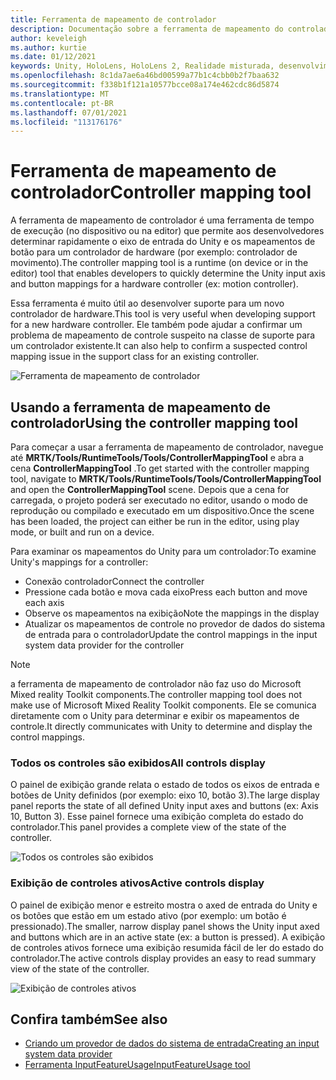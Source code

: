 ```yaml
---
title: Ferramenta de mapeamento de controlador
description: Documentação sobre a ferramenta de mapeamento do controlador no MRTK
author: keveleigh
ms.author: kurtie
ms.date: 01/12/2021
keywords: Unity, HoloLens, HoloLens 2, Realidade misturada, desenvolvimento, MRTK,
ms.openlocfilehash: 8c1da7ae6a46bd00599a77b1c4cbb0b2f7baa632
ms.sourcegitcommit: f338b1f121a10577bcce08a174e462cdc86d5874
ms.translationtype: MT
ms.contentlocale: pt-BR
ms.lasthandoff: 07/01/2021
ms.locfileid: "113176176"
---
```

# <a name="controller-mapping-tool"></a><span data-ttu-id="d8abf-104">Ferramenta de mapeamento de controlador</span><span class="sxs-lookup"><span data-stu-id="d8abf-104">Controller mapping tool</span></span>

<span data-ttu-id="d8abf-105">A ferramenta de mapeamento de controlador é uma ferramenta de tempo de execução (no dispositivo ou na editor) que permite aos desenvolvedores determinar rapidamente o eixo de entrada do Unity e os mapeamentos de botão para um controlador de hardware (por exemplo: controlador de movimento).</span><span class="sxs-lookup"><span data-stu-id="d8abf-105">The controller mapping tool is a runtime (on device or in the editor) tool that enables developers to quickly determine the Unity input axis and button mappings for a hardware controller (ex: motion controller).</span></span>

<span data-ttu-id="d8abf-106">Essa ferramenta é muito útil ao desenvolver suporte para um novo controlador de hardware.</span><span class="sxs-lookup"><span data-stu-id="d8abf-106">This tool is very useful when developing support for a new hardware controller.</span></span> <span data-ttu-id="d8abf-107">Ele também pode ajudar a confirmar um problema de mapeamento de controle suspeito na classe de suporte para um controlador existente.</span><span class="sxs-lookup"><span data-stu-id="d8abf-107">It can also help to confirm a suspected control mapping issue in the support class for an existing controller.</span></span>

![Ferramenta de mapeamento de controlador](../images/controller-mapping-tool/ControllerMappingTool.png)

## <a name="using-the-controller-mapping-tool"></a><span data-ttu-id="d8abf-109">Usando a ferramenta de mapeamento de controlador</span><span class="sxs-lookup"><span data-stu-id="d8abf-109">Using the controller mapping tool</span></span>

<span data-ttu-id="d8abf-110">Para começar a usar a ferramenta de mapeamento de controlador, navegue até **MRTK/Tools/RuntimeTools/Tools/ControllerMappingTool** e abra a cena **ControllerMappingTool** .</span><span class="sxs-lookup"><span data-stu-id="d8abf-110">To get started with the controller mapping tool, navigate to **MRTK/Tools/RuntimeTools/Tools/ControllerMappingTool** and open the **ControllerMappingTool** scene.</span></span> <span data-ttu-id="d8abf-111">Depois que a cena for carregada, o projeto poderá ser executado no editor, usando o modo de reprodução ou compilado e executado em um dispositivo.</span><span class="sxs-lookup"><span data-stu-id="d8abf-111">Once the scene has been loaded, the project can either be run in the editor, using play mode, or built and run on a device.</span></span>

<span data-ttu-id="d8abf-112">Para examinar os mapeamentos do Unity para um controlador:</span><span class="sxs-lookup"><span data-stu-id="d8abf-112">To examine Unity's mappings for a controller:</span></span>

- <span data-ttu-id="d8abf-113">Conexão controlador</span><span class="sxs-lookup"><span data-stu-id="d8abf-113">Connect the controller</span></span>
- <span data-ttu-id="d8abf-114">Pressione cada botão e mova cada eixo</span><span class="sxs-lookup"><span data-stu-id="d8abf-114">Press each button and move each axis</span></span>
- <span data-ttu-id="d8abf-115">Observe os mapeamentos na exibição</span><span class="sxs-lookup"><span data-stu-id="d8abf-115">Note the mappings in the display</span></span>
- <span data-ttu-id="d8abf-116">Atualizar os mapeamentos de controle no provedor de dados do sistema de entrada para o controlador</span><span class="sxs-lookup"><span data-stu-id="d8abf-116">Update the control mappings in the input system data provider for the controller</span></span>

> [!NOTE]
> <span data-ttu-id="d8abf-117">a ferramenta de mapeamento de controlador não faz uso do Microsoft Mixed reality Toolkit components.</span><span class="sxs-lookup"><span data-stu-id="d8abf-117">The controller mapping tool does not make use of Microsoft Mixed Reality Toolkit components.</span></span> <span data-ttu-id="d8abf-118">Ele se comunica diretamente com o Unity para determinar e exibir os mapeamentos de controle.</span><span class="sxs-lookup"><span data-stu-id="d8abf-118">It directly communicates with Unity to determine and display the control mappings.</span></span>

### <a name="all-controls-display"></a><span data-ttu-id="d8abf-119">Todos os controles são exibidos</span><span class="sxs-lookup"><span data-stu-id="d8abf-119">All controls display</span></span>

<span data-ttu-id="d8abf-120">O painel de exibição grande relata o estado de todos os eixos de entrada e botões de Unity definidos (por exemplo: eixo 10, botão 3).</span><span class="sxs-lookup"><span data-stu-id="d8abf-120">The large display panel reports the state of all defined Unity input axes and buttons (ex: Axis 10, Button 3).</span></span> <span data-ttu-id="d8abf-121">Esse painel fornece uma exibição completa do estado do controlador.</span><span class="sxs-lookup"><span data-stu-id="d8abf-121">This panel provides a complete view of the state of the controller.</span></span>

![Todos os controles são exibidos](../images/controller-mapping-tool/AllControls.png)

### <a name="active-controls-display"></a><span data-ttu-id="d8abf-123">Exibição de controles ativos</span><span class="sxs-lookup"><span data-stu-id="d8abf-123">Active controls display</span></span>

<span data-ttu-id="d8abf-124">O painel de exibição menor e estreito mostra o axed de entrada do Unity e os botões que estão em um estado ativo (por exemplo: um botão é pressionado).</span><span class="sxs-lookup"><span data-stu-id="d8abf-124">The smaller, narrow display panel shows the Unity input axed and buttons which are in an active state (ex: a button is pressed).</span></span> <span data-ttu-id="d8abf-125">A exibição de controles ativos fornece uma exibição resumida fácil de ler do estado do controlador.</span><span class="sxs-lookup"><span data-stu-id="d8abf-125">The active controls display provides an easy to read summary view of the state of the controller.</span></span>

![Exibição de controles ativos](../images/controller-mapping-tool/ActiveControls.png)

## <a name="see-also"></a><span data-ttu-id="d8abf-127">Confira também</span><span class="sxs-lookup"><span data-stu-id="d8abf-127">See also</span></span>

- [<span data-ttu-id="d8abf-128">Criando um provedor de dados do sistema de entrada</span><span class="sxs-lookup"><span data-stu-id="d8abf-128">Creating an input system data provider</span></span>](../input/create-data-provider.md)
- [<span data-ttu-id="d8abf-129">Ferramenta InputFeatureUsage</span><span class="sxs-lookup"><span data-stu-id="d8abf-129">InputFeatureUsage tool</span></span>](input-feature-usage-tool.md)
